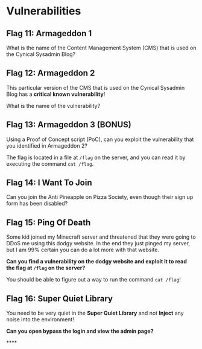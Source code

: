 # Vulnerabilities

## Flag 1**1**: Armageddon 1

What is the name of the Content Management System \(CMS\) that is used on the Cynical Sysadmin Blog?

## Flag 12: Armageddon 2

This particular version of the CMS that is used on the Cynical Sysadmin Blog has a **critical known vulnerability**!

What is the name of the vulnerability?

## Flag 13: Armageddon 3 \(BONUS\)

Using a Proof of Concept script \(PoC\), can you exploit the vulnerability that you identified in Armageddon 2?

The flag is located in a file at `/flag` on the server, and you can read it by executing the command `cat /flag`.

## Flag 14: I Want To Join

Can you join the Anti Pineapple on Pizza Society, even though their sign up form has been disabled?

## Flag 15: Ping Of Death

Some kid joined my Minecraft server and threatened that they were going to DDoS me using this dodgy website. In the end they just pinged my server, but I am 99% certain you can do a lot more with that website.

**Can you find a vulnerability on the dodgy website and exploit it to read the flag at `/flag` on the server?**

You should be able to figure out a way to run the command `cat /flag`!

## Flag 16: Super Quiet Library

You need to be very quiet in the **Super Quiet Library** and not **Inject** any noise into the environment!

**Can you open bypass the login and view the admin page?**

\*\*\*\*

